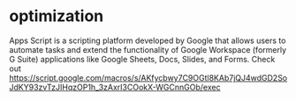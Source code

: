# optimization
Apps Script is a scripting platform developed by Google that allows users to automate tasks and extend the functionality of Google Workspace (formerly G Suite) applications like Google Sheets, Docs, Slides, and Forms. Check out https://script.google.com/macros/s/AKfycbwy7C9OGtl8KAb7jQJ4wdGD2SoJdKY93zvTzJIHqzOP1h_3zAxrI3COokX-WGCnnGOb/exec
